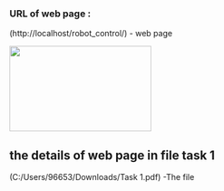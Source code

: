 ### URL of web page : 
(http://localhost/robot_control/) - web page




<img src="https://github.com/HessaMadkhaly/task1-robot-direction/assets/174480124/42d522fb-261b-4d2f-922b-f06c747c44c7" width ="250" height="150">


## the details of web page in file task 1
(C:/Users/96653/Downloads/Task 1.pdf)  -The file

